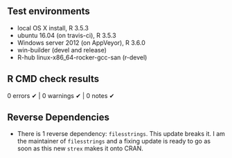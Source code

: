 ## Test environments
- local OS X install, R 3.5.3
- ubuntu 16.04 (on travis-ci), R 3.5.3
- Windows server 2012 (on AppVeyor), R 3.6.0
- win-builder (devel and release)
- R-hub linux-x86_64-rocker-gcc-san (r-devel)

## R CMD check results
0 errors ✔ | 0 warnings ✔ | 0 notes ✔

## Reverse Dependencies
* There is 1 reverse dependency: `filesstrings`. This update breaks it. I am the maintainer of `filesstrings` and a fixing update is ready to go as soon as this new `strex` makes it onto CRAN.




